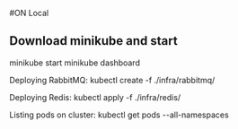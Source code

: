 #ON Local

## Download minikube and start 

minikube start
minikube dashboard


Deploying RabbitMQ:
kubectl create -f ./infra/rabbitmq/

Deploying Redis:
kubectl apply -f ./infra/redis/



Listing pods on cluster:
kubectl get pods --all-namespaces




